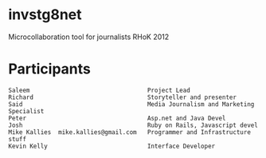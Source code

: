 invstg8net
==========

Microcollaboration tool for journalists
RHoK 2012


Participants
============

    Saleem                                 Project Lead
    Richard                                Storyteller and presenter
    Said                                   Media Journalism and Marketing Specialist
    Peter                                  Asp.net and Java Devel
    Josh                                   Ruby on Rails, Javascript devel
    Mike Kallies  mike.kallies@gmail.com   Programmer and Infrastructure stuff
    Kevin Kelly							   Interface Developer


